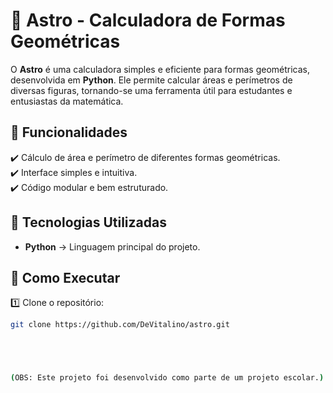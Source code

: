 # 🌌 Astro - Calculadora de Formas Geométricas

O **Astro** é uma calculadora simples e eficiente para formas geométricas, desenvolvida em **Python**. Ele permite calcular áreas e perímetros de diversas figuras, tornando-se uma ferramenta útil para estudantes e entusiastas da matemática.

## 📌 Funcionalidades

✔️ Cálculo de área e perímetro de diferentes formas geométricas.  
✔️ Interface simples e intuitiva.  
✔️ Código modular e bem estruturado.

## 🔧 Tecnologias Utilizadas

- **Python** → Linguagem principal do projeto.

## 🚀 Como Executar

1️⃣ Clone o repositório:  
```bash
git clone https://github.com/DeVitalino/astro.git





(OBS: Este projeto foi desenvolvido como parte de um projeto escolar.)

